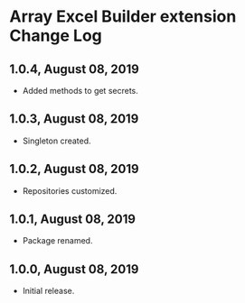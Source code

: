 Array Excel Builder extension Change Log
========================================

1.0.4, August 08, 2019
------------------------

- Added methods to get secrets.


1.0.3, August 08, 2019
------------------------

- Singleton created.


1.0.2, August 08, 2019
------------------------

- Repositories customized.


1.0.1, August 08, 2019
------------------------

- Package renamed.


1.0.0, August 08, 2019
------------------------

- Initial release.
